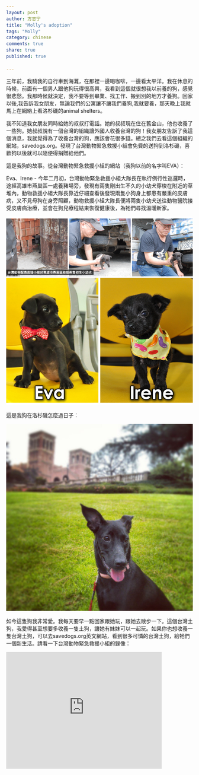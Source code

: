 ```yaml
---
layout: post
author: 方志宁
title: "Molly's adoption"
tags: "Molly"
category: chinese
comments: true
share: true
published: true

---
```


三年前，我騎我的自行車到海灘，在那裡一邊喝咖啡，一邊看太平洋。我在休息的時候，前面有一個男人跟他狗玩得很高興，我看到這個就很想我以前養的狗，感覺很悲愁。我那時候就決定，我不要等到畢業、找工作、搬到別的地方才養狗。回家以後,我告訴我女朋友，無論我們的公寓讓不讓我們養狗,我就要養，那天晚上我就馬上在網絡上看洛杉磯的animal shelters。

我不知道我女朋友同時給她的叔叔打電話。她的叔叔現在住在舊金山，他也收養了一些狗。她叔叔說有一個台灣的組織讓外國人收養台灣的狗！我女朋友告訴了我這個消息，我就覺得為了收養台灣的狗，應該會花很多錢。總之我們去看這個組織的網站，savedogs.org。發現了台灣動物緊急救援小組會免費的送狗到洛杉磯，喜歡狗以後就可以隨便得捐贈給他們。

這是我狗的故事。從台灣動物緊急救援小組的網站（我狗以前的名字叫EVA）：

Eva、Irene - 今年二月初，台灣動物緊急救援小組大隊長在執行例行性巡邏時，途經高雄市燕巢區一處養豬場旁，發現有兩隻剛出生不久的小幼犬穿梭在附近的草堆內，動物救援小組大隊長靠近仔細查看後發現兩隻小狗身上都患有嚴重的皮膚病，又不見母狗在身旁照顧，動物救援小組大隊長便將兩隻小幼犬送往動物醫院接受皮膚病治療，並會在狗兒療程結束恢復健康後，為牠們尋找溫暖新家。

![Eva's Adoption](/img/post/20130312-03.jpg)

這是我狗在洛杉磯怎麼過日子：

![Molly at UCLA](/img/post/998705_10151614293764773_6444560_n.jpg)

如今這隻狗我非常愛。我每天要早一點回家跟她玩，跟她去散步一下。這個台灣土狗，我愛得甚至想要多收養一隻土狗，讓她有妹妹可以一起玩。如果你也想收養一隻台灣土狗，可以去savedogs.org英文網站，看到很多可憐的台灣土狗，給牠們一個新生活。請看一下台灣動物緊急救援小組的錄像：

<iframe width="420" height="315" src="https://www.youtube.com/embed/nQ-odXXYNM0" frameborder="0" allowfullscreen></iframe>